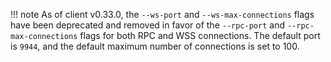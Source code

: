 !!! note
    As of client v0.33.0, the `--ws-port` and `--ws-max-connections` flags have been deprecated and removed in favor of the `--rpc-port` and `--rpc-max-connections` flags for both RPC and WSS connections. The default port is `9944`, and the default maximum number of connections is set to 100.
